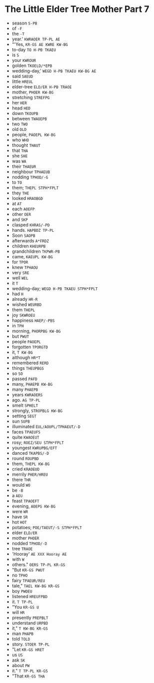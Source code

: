 # The Little Elder Tree Mother Part 7

* season `S-PB`
* of `-F`
* the `-T`
* year.' `KWRAOER TP-PL AE`
* "'Yes, `KR-GS AE KWRE KW-BG`
* to-day `TO H-PB TKAEU`
* is `S`
* your `KWROUR`
* golden `TKOELD/*EPB`
* wedding-day,' `WEGD H-PB TKAEU KW-BG AE`
* said `SAEUD`
* little `HREUL`
* elder-tree `ELD/ER H-PB TRAOE`
* mother, `PHOER KW-BG`
* stretching `STREFPG`
* her `HER`
* head `HED`
* down `TKOUPB`
* between `TWAOEPB`
* two `TWO`
* old `OLD`
* people, `PAOEPL KW-BG`
* who `WHO`
* thought `THAUT`
* that `THA`
* she `SHE`
* was `WA`
* their `THAEUR`
* neighbour `TPHAEUB`
* nodding `TPHOD/-G`
* to `TO`
* them; `THEPL STPH*FPLT`
* they `THE`
* looked `HRAOBGD`
* at `AT`
* each `AOEFP`
* other `OER`
* and `SKP`
* clasped `KHRAS/-PD`
* hands. `HAPBDZ TP-PL`
* Soon `SAOPB`
* afterwards `A*FRDZ`
* children `KHEURPB`
* grandchildren `TKPWR-PB`
* came, `KAEUPL KW-BG`
* for `TPOR`
* knew `TPHAOU`
* very `SRE`
* well `WEL`
* it `T`
* wedding-day; `WEGD H-PB TKAEU STPH*FPLT`
* had `H`
* already `HR-R`
* wished `WEURBD`
* them `THEPL`
* joy `SKWROEU`
* happiness `HAEP/-PBS`
* in `TPH`
* morning, `PHORPBG KW-BG`
* but `PWUT`
* people `PAOEPL`
* forgotten `TPORGTD`
* it, `T KW-BG`
* although `HR*T`
* remembered `RERD`
* things `THEUPBGS`
* so `SO`
* passed `PAFD`
* many, `PHAEPB KW-BG`
* many `PHAEPB`
* years `KWRAOERS`
* ago. `AG TP-PL`
* smelt `SPHELT`
* strongly, `STROPBLG KW-BG`
* setting `SEGT`
* sun `SUPB`
* illuminated `EUL/AOUPL/TPHAEUT/-D`
* faces `TPAEUFS`
* quite `KWAOEUT`
* rosy; `ROEZ/SEU STPH*FPLT`
* youngest `KWRUPBG/EFT`
* danced `TKAPBS/-D`
* round `ROUPBD`
* them, `THEPL KW-BG`
* cried `KRAOEUD`
* merrily `PHER/HREU`
* there `THR`
* would `WO`
* be `-B`
* a `AEU`
* feast `TPAOEFT`
* evening, `AOEPG KW-BG`
* were `WR`
* have `SR`
* hot `HOT`
* potatoes; `POE/TAEUT/-S STPH*FPLT`
* elder `ELD/ER`
* mother `PHOER`
* nodded `TPHOD/-D`
* tree `TRAOE`
* 'Hooray' `AE XXX Hooray AE`
* with `W`
* others." `OERS TP-PL KR-GS`
* "But `KR-GS PWUT`
* no `TPHO`
* fairy `TPAEUR/REU`
* tale," `TAEL KW-BG KR-GS`
* boy `PWOEU`
* listened `HREUFPBD`
* it. `T TP-PL`
* "You `KR-GS U`
* will `HR`
* presently `PREPBLT`
* understand `URPBD`
* it," `T KW-BG KR-GS`
* man `PHAPB`
* told `TOLD`
* story. `STOER TP-PL`
* "Let `KR-GS HRET`
* us `US`
* ask `SK`
* about `PW`
* it." `T TP-PL KR-GS`
* "That `KR-GS THA`
